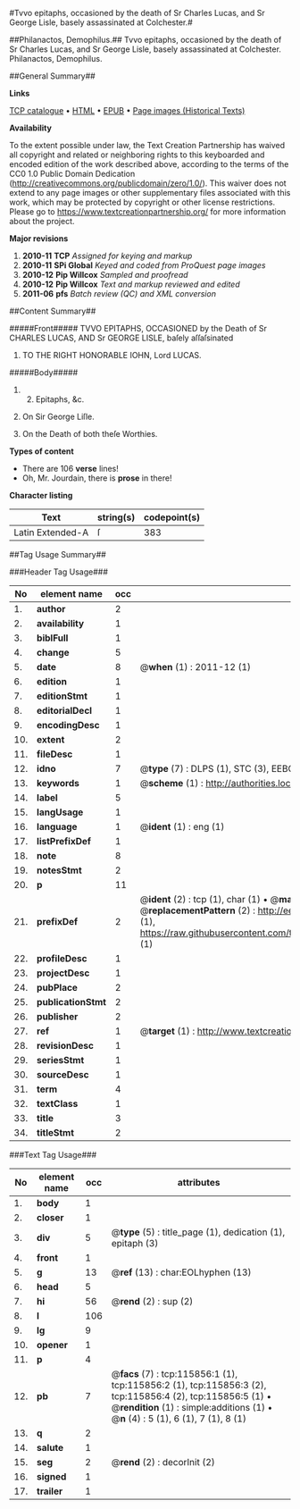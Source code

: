 #Tvvo epitaphs, occasioned by the death of Sr Charles Lucas, and Sr George Lisle, basely assassinated at Colchester.#

##Philanactos, Demophilus.##
Tvvo epitaphs, occasioned by the death of Sr Charles Lucas, and Sr George Lisle, basely assassinated at Colchester.
Philanactos, Demophilus.

##General Summary##

**Links**

[TCP catalogue](http://www.ota.ox.ac.uk/tcp/)  • 
[HTML](http://tei.it.ox.ac.uk/tcp/Texts-HTML/free/A95/A95420.html)  • 
[EPUB](http://tei.it.ox.ac.uk/tcp/Texts-EPUB/free/A95/A95420.epub) • 
[Page images (Historical Texts)](https://historicaltexts.jisc.ac.uk/eebo-99863646e)

**Availability**

To the extent possible under law, the Text Creation Partnership has waived all copyright and related or neighboring rights to this keyboarded and encoded edition of the work described above, according to the terms of the CC0 1.0 Public Domain Dedication (http://creativecommons.org/publicdomain/zero/1.0/). This waiver does not extend to any page images or other supplementary files associated with this work, which may be protected by copyright or other license restrictions. Please go to https://www.textcreationpartnership.org/ for more information about the project.

**Major revisions**

1. __2010-11__ __TCP__ *Assigned for keying and markup*
1. __2010-11__ __SPi Global__ *Keyed and coded from ProQuest page images*
1. __2010-12__ __Pip Willcox__ *Sampled and proofread*
1. __2010-12__ __Pip Willcox__ *Text and markup reviewed and edited*
1. __2011-06__ __pfs__ *Batch review (QC) and XML conversion*

##Content Summary##

#####Front#####
TVVO EPITAPHS, OCCASIONED by the Death of Sr CHARLES LUCAS, AND Sr GEORGE LISLE, baſely aſſaſsinated
1. TO THE RIGHT HONORABLE IOHN, Lord LUCAS.

#####Body#####

1. 2. Epitaphs, &c.

1. On Sir George Liſle.

1. On the Death of both theſe Worthies.

**Types of content**

  * There are 106 **verse** lines!
  * Oh, Mr. Jourdain, there is **prose** in there!

**Character listing**


|Text|string(s)|codepoint(s)|
|---|---|---|
|Latin Extended-A|ſ|383|

##Tag Usage Summary##

###Header Tag Usage###

|No|element name|occ|attributes|
|---|---|---|---|
|1.|__author__|2||
|2.|__availability__|1||
|3.|__biblFull__|1||
|4.|__change__|5||
|5.|__date__|8| @__when__ (1) : 2011-12 (1)|
|6.|__edition__|1||
|7.|__editionStmt__|1||
|8.|__editorialDecl__|1||
|9.|__encodingDesc__|1||
|10.|__extent__|2||
|11.|__fileDesc__|1||
|12.|__idno__|7| @__type__ (7) : DLPS (1), STC (3), EEBO-CITATION (1), PROQUEST (1), VID (1)|
|13.|__keywords__|1| @__scheme__ (1) : http://authorities.loc.gov/ (1)|
|14.|__label__|5||
|15.|__langUsage__|1||
|16.|__language__|1| @__ident__ (1) : eng (1)|
|17.|__listPrefixDef__|1||
|18.|__note__|8||
|19.|__notesStmt__|2||
|20.|__p__|11||
|21.|__prefixDef__|2| @__ident__ (2) : tcp (1), char (1)  •  @__matchPattern__ (2) : ([0-9\-]+):([0-9IVX]+) (1), (.+) (1)  •  @__replacementPattern__ (2) : http://eebo.chadwyck.com/downloadtiff?vid=$1&page=$2 (1), https://raw.githubusercontent.com/textcreationpartnership/Texts/master/tcpchars.xml#$1 (1)|
|22.|__profileDesc__|1||
|23.|__projectDesc__|1||
|24.|__pubPlace__|2||
|25.|__publicationStmt__|2||
|26.|__publisher__|2||
|27.|__ref__|1| @__target__ (1) : http://www.textcreationpartnership.org/docs/. (1)|
|28.|__revisionDesc__|1||
|29.|__seriesStmt__|1||
|30.|__sourceDesc__|1||
|31.|__term__|4||
|32.|__textClass__|1||
|33.|__title__|3||
|34.|__titleStmt__|2||


###Text Tag Usage###

|No|element name|occ|attributes|
|---|---|---|---|
|1.|__body__|1||
|2.|__closer__|1||
|3.|__div__|5| @__type__ (5) : title_page (1), dedication (1), epitaph (3)|
|4.|__front__|1||
|5.|__g__|13| @__ref__ (13) : char:EOLhyphen (13)|
|6.|__head__|5||
|7.|__hi__|56| @__rend__ (2) : sup (2)|
|8.|__l__|106||
|9.|__lg__|9||
|10.|__opener__|1||
|11.|__p__|4||
|12.|__pb__|7| @__facs__ (7) : tcp:115856:1 (1), tcp:115856:2 (1), tcp:115856:3 (2), tcp:115856:4 (2), tcp:115856:5 (1)  •  @__rendition__ (1) : simple:additions (1)  •  @__n__ (4) : 5 (1), 6 (1), 7 (1), 8 (1)|
|13.|__q__|2||
|14.|__salute__|1||
|15.|__seg__|2| @__rend__ (2) : decorInit (2)|
|16.|__signed__|1||
|17.|__trailer__|1||
